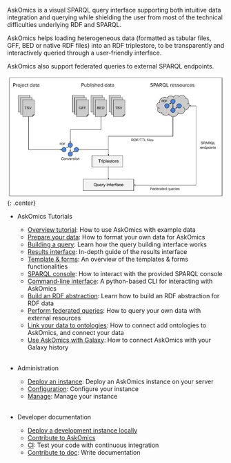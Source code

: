 AskOmics is a visual SPARQL query interface supporting both intuitive data integration and querying while shielding the user from most of the technical difficulties underlying RDF and SPARQL.

AskOmics helps loading heterogeneous data (formatted as tabular files, GFF, BED or native RDF files) into an RDF triplestore, to be transparently and interactively queried through a user-friendly interface.

AskOmics also support federated queries to external SPARQL endpoints.

![AskOmics](img/askograph.png){: .center}

- AskOmics Tutorials
    - [Overview tutorial](tutorial.md): How to use AskOmics with example data
    - [Prepare your data](data.md): How to format your own data for AskOmics
    - [Building a query](query.md): Learn how the query building interface works
    - [Results interface](results.md): In-depth guide of the results interface
    - [Template & forms](template.md): An overview of the templates & forms functionalities
    - [SPARQL console](console.md): How to interact with the provided SPARQL console
    - [Command-line interface](cli.md): A python-based CLI for interacting with AskOmics
    - [Build an RDF abstraction](abstraction.md): Learn how to build an RDF abstraction for RDF data
    - [Perform federated queries](federation.md): How to query your own data with external resources
    - [Link your data to ontologies](ontologies.md): How to connect add ontologies to AskOmics, and connect your data
    - [Use AskOmics with Galaxy](galaxy.md): How to connect AskOmics with your Galaxy history
<br /><br />

- Administration
    - [Deploy an instance](production-deployment.md): Deploy an AskOmics instance on your server
    - [Configuration](configure.md): Configure your instance
    - [Manage](manage.md): Manage your instance
<br /><br />

- Developer documentation
    - [Deploy a development instance locally](dev-deployment.md)
    - [Contribute to AskOmics](contribute.md)
    - [CI](ci.md): Test your code with continuous integration
    - [Contribute to doc](docs.md): Write documentation

